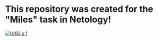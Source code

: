 # This repository was created for the "Miles" task in Netology!  
[![UrB3.gif](https://i.postimg.cc/j5TqTnWz/UrB3.gif)](https://postimg.cc/d7Wcm1j1)
